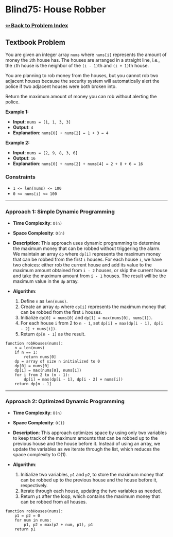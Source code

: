 # Blind75: House Robber

### [⇦ Back to Problem Index](../../index.md)

## Textbook Problem

You are given an integer array `nums` where `nums[i]` represents the amount of money the `i`th house has. The houses are arranged in a straight line, i.e., the `i`th house is the neighbor of the `(i - 1)`th and `(i + 1)`th house.

You are planning to rob money from the houses, but you cannot rob two adjacent houses because the security system will automatically alert the police if two adjacent houses were both broken into.

Return the maximum amount of money you can rob without alerting the police.

**Example 1:**

-   **Input**: `nums = [1, 1, 3, 3]`
-   **Output**: `4`
-   **Explanation**: `nums[0] + nums[2] = 1 + 3 = 4`

**Example 2:**

-   **Input**: `nums = [2, 9, 8, 3, 6]`
-   **Output**: `16`
-   **Explanation**: `nums[0] + nums[2] + nums[4] = 2 + 8 + 6 = 16`

### Constraints

-   `1 <= len(nums) <= 100`
-   `0 <= nums[i] <= 100`

---

### Approach 1: Simple Dynamic Programming

-   **Time Complexity**: `O(n)`
-   **Space Complexity**: `O(n)`
-   **Description**: This approach uses dynamic programming to determine the maximum money that can be robbed without triggering the alarm. We maintain an array `dp` where `dp[i]` represents the maximum money that can be robbed from the first `i` houses. For each house `i`, we have two choices: either rob the current house and add its value to the maximum amount obtained from `i - 2` houses, or skip the current house and take the maximum amount from `i - 1` houses. The result will be the maximum value in the `dp` array.
-   **Algorithm**:

    1. Define `n` as `len(nums)`.
    2. Create an array `dp` where `dp[i]` represents the maximum money that can be robbed from the first `i` houses.
    3. Initialize `dp[0] = nums[0]` and `dp[1] = max(nums[0], nums[1])`.
    4. For each house `i` from 2 to `n - 1`, set `dp[i] = max(dp[i - 1], dp[i - 2] + nums[i])`.
    5. Return `dp[n - 1]` as the result.

```pseudo
function robHouses(nums):
    n = len(nums)
    if n == 1:
        return nums[0]
    dp = array of size n initialized to 0
    dp[0] = nums[0]
    dp[1] = max(nums[0], nums[1])
    for i from 2 to (n - 1):
    	dp[i] = max(dp[i - 1], dp[i - 2] + nums[i])
    return dp[n - 1]
```

---

### Approach 2: Optimized Dynamic Programming

-   **Time Complexity**: `O(n)`
-   **Space Complexity**: `O(1)`
-   **Description**: This approach optimizes space by using only two variables to keep track of the maximum amounts that can be robbed up to the previous house and the house before it. Instead of using an array, we update the variables as we iterate through the list, which reduces the space complexity to O(1).
-   **Algorithm**:

    1. Initialize two variables, `p1` and `p2`, to store the maximum money that can be robbed up to the previous house and the house before it, respectively.
    2. Iterate through each house, updating the two variables as needed.
    3. Return `p1` after the loop, which contains the maximum money that can be robbed from all houses.

```pseudo
function robHouses(nums):
    p1 = p2 = 0
    for num in nums:
        p1, p2 = max(p2 + num, p1), p1
    return p1
```
